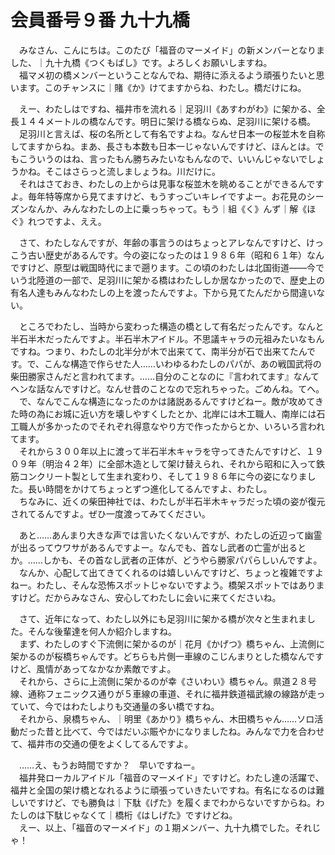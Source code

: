 # 会員番号９番 九十九橋

　みなさん、こんにちは。このたび「福音のマーメイド」の新メンバーとなりました、｜九十九橋《つくもばし》です。よろしくお願いしますね。  
　福マメ初の橋メンバーということなんでね、期待に添えるよう頑張りたいと思います。このチャンスに｜賭《か》けてますからね、わたし。橋だけにね。

　えー、わたしはですね、福井市を流れる｜足羽川《あすわがわ》に架かる、全長１４４メートルの橋なんです。明日に架ける橋ならぬ、足羽川に架ける橋。  
　足羽川と言えば、桜の名所として有名ですよね。なんせ日本一の桜並木を自称してますからね。まあ、長さも本数も日本一じゃないんですけど、ほんとは。でもこういうのはね、言ったもん勝ちみたいなもんなので、いいんじゃないでしょうかね。そこはさらっと流しましょうね。川だけに。  
　それはさておき、わたしの上からは見事な桜並木を眺めることができるんですよ。毎年特等席から見てますけど、もうすっごいキレイですよー。お花見のシーズンなんか、みんなわたしの上に乗っちゃって。もう｜組《く》んず｜解《ほぐ》れつですよ、ええ。

　さて、わたしなんですが、年齢の事言うのはちょっとアレなんですけど、けっこう古い歴史があるんです。今の姿になったのは１９８６年（昭和６１年）なんですけど、原型は戦国時代にまで遡ります。この頃のわたしは北国街道――今でいう北陸道の一部で、足羽川に架かる橋はわたししか居なかったので、歴史上の有名人達もみんなわたしの上を渡ったんですよ。下から見てたんだから間違いない。

　ところでわたし、当時から変わった構造の橋として有名だったんです。なんと半石半木だったんですよ。半石半木アイドル。不思議キャラの元祖みたいなもんですね。つまり、わたしの北半分が木で出来てて、南半分が石で出来てたんです。で、こんな構造で作らせた人……いわゆるわたしのパパが、あの戦国武将の柴田勝家さんだと言われてます。……自分のことなのに『言われてます』なんてヘンな話なんですけど。なんせ昔のことなので忘れちゃった。ごめんね。てへ。  
　で、なんでこんな構造になったのかは諸説あるんですけどねー。敵が攻めてきた時の為にお城に近い方を壊しやすくしたとか、北岸には木工職人、南岸には石工職人が多かったのでそれぞれ得意なやり方で作ったからとか、いろいろ言われてます。  
　それから３００年以上に渡って半石半木キャラを守ってきたんですけど、１９０９年（明治４２年）に全部木造として架け替えられ、それから昭和に入って鉄筋コンクリート製として生まれ変わり、そして１９８６年に今の姿になりました。長い時間をかけてちょっとずつ進化してるんですよ、わたし。  
　ちなみに、近くの柴田神社では、わたしが半石半木キャラだった頃の姿が復元されてるんですよ。ぜひ一度渡ってみてください。

　あと……あんまり大きな声では言いたくないんですが、わたしの近辺って幽霊が出るってウワサがあるんですよー。なんでも、首なし武者の亡霊が出るとか。……しかも、その首なし武者の正体が、どうやら勝家パパらしいんですよ。  
　なんか、心配して出てきてくれるのは嬉しいんですけど、ちょっと複雑ですよねー。わたし、そんな恐怖スポットじゃないですよう。橋架スポットではありますけど。だからみなさん、安心してわたしに会いに来てくださいね。

　さて、近年になって、わたし以外にも足羽川に架かる橋が次々と生まれました。そんな後輩達を何人か紹介しますね。  
　まず、わたしのすぐ下流側に架かるのが｜花月《かげつ》橋ちゃん、上流側に架かるのが桜橋ちゃんです。どちらも片側一車線のこじんまりとした橋なんですけど、風情があってなかなか素敵ですよ。  
　それから、さらに上流側に架かるのが幸《さいわい》橋ちゃん。県道２８号線、通称フェニックス通りが５車線の車道、それに福井鉄道福武線の線路が走っていて、今ではわたしよりも交通量の多い橋ですね。  
　それから、泉橋ちゃん、｜明里《あかり》橋ちゃん、木田橋ちゃん……ソロ活動だった昔と比べて、今ではだいぶ賑やかになりましたね。みんなで力を合わせて、福井市の交通の便をよくしてるんですよ。

　……え、もうお時間ですか？　早いですねー。  
　福井発ローカルアイドル「福音のマーメイド」ですけど。わたし達の活躍で、福井と全国の架け橋となれるように頑張っていきたいですね。有名になるのは難しいですけど、でも勝負は｜下駄《げた》を履くまでわからないですからね。わたしのは下駄じゃなくて｜橋桁《はしげた》ですけどね。  
　えー、以上、「福音のマーメイド」の１期メンバー、九十九橋でした。それじゃ！
